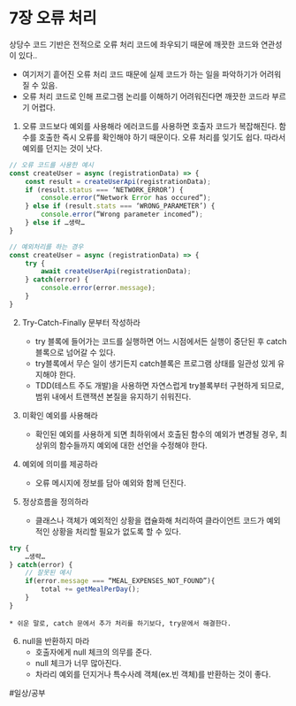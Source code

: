 # 7장 오류 처리

상당수 코드 기반은 전적으로 오류 처리 코드에 좌우되기 때문에 깨끗한 코드와 연관성이 있다..
* 여기저기 흩어진 오류 처리 코드 때문에 실제 코드가 하는 일을 파악하기가 어려워 질 수 있음.
* 오류 처리 코드로 인해 프로그램 논리를 이해하기 어려워진다면 깨끗한 코드라 부르기 어렵다.

1. 오류 코드보다 예외를 사용해라
에러코드를 사용하면 호출자 코드가 복잡해진다. 함수를 호출한 즉시 오류를 확인해야 하기 때문이다. 오류 처리를 잊기도 쉽다. 따라서 예외를 던지는 것이 낫다.
```javascript
// 오류 코드를 사용한 예시
const createUser = async (registrationData) => {
	const result = createUserApi(registrationData);
	if (result.status === ‘NETWORK_ERROR’) {
		console.error(“Network Error has occured”);
	} else if (result.stats === ‘WRONG_PARAMETER’) {
		console.error(“Wrong parameter incomed”);
	} else if …생략…
}

// 예외처리를 하는 경우
const createUser = async (registrationData) => {
	try {
		await createUserApi(registrationData);
	} catch(error) {
		console.error(error.message);
	}
}
```

2. Try-Catch-Finally 문부터 작성하라
	* try 블록에 들어가는 코드를 실행하면 어느 시점에서든 실행이 중단된 후 catch블록으로 넘어갈 수 있다.
	* try블록에서 무슨 일이 생기든지 catch블록은 프로그램 상태를 일관성 있게 유지해야 한다.
	* TDD(테스트 주도 개발)을 사용하면 자연스럽게 try블록부터 구현하게 되므로, 범위 내에서 트랜잭션 본질을 유지하기 쉬워진다.

3. 미확인 예외를 사용해라
	* 확인된 예외를 사용하게 되면 최하위에서 호출된 함수의 예외가 변경될 경우, 최상위의 함수들까지 예외에 대한 선언을 수정해야 한다.

4. 예외에 의미를 제공하라
	* 오류 메시지에 정보를 담아 예외와 함께 던진다.

5. 정상흐름을 정의하라
	* 클래스나 객체가 예외적인 상황을 캡슐화해 처리하여 클라이언트 코드가 예외적인 상황을 처리할 필요가 없도록 할 수 있다.
```javascript
try {
	…생략…
} catch(error) {
	// 잘못된 예시
	if(error.message === “MEAL_EXPENSES_NOT_FOUND”){
		total += getMealPerDay();
	}
}
```
	* 쉬운 말로, catch 문에서 추가 처리를 하기보다, try문에서 해결한다.

6. null을 반환하지 마라
	* 호출자에게 null 체크의 의무를 준다.
	* null 체크가 너무 많아진다.
	* 차라리 예외를 던지거나 특수사례 객체(ex.빈 객체)를 반환하는 것이 좋다.

#일상/공부
